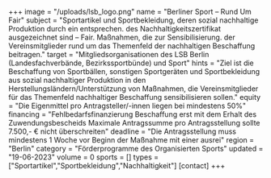 +++
image = "/uploads/lsb_logo.png"
name = "Berliner Sport – Rund Um Fair"
subject = "Sportartikel und Sportbekleidung, deren sozial nachhaltige Produktion durch ein entsprechen. des Nachhaltigkeitszertifikat ausgezeichnet sind – Fair. Maßnahmen, die zur Sensibilisierung. der Vereinsmitglieder rund um das Themenfeld der nachhaltigen Beschaffung beitragen."
target = "Mitgliedsorganisationen des LSB Berlin (Landesfachverbände, Bezirkssportbünde) und Sport"
hints = "Ziel ist die Beschaffung von Sportbällen, sonstigen Sportgeräten und Sportbekleidung aus sozial nachhaltiger Produktion in den Herstellungsländern/Unterstützung von Maßnahmen, die Vereinsmitglieder für das Themenfeld nachhaltiger Beschaffung sensibilisieren sollen."
equity = "Die Eigenmittel pro Antragsteller/-innen liegen bei mindestens 50%"
financing = "Fehlbedarfsfinanzierung Beschaffung erst mit dem Erhalt des Zuwendungsbescheids Maximale Antragssumme pro Antragsstellung sollte 7.500,- € nicht überschreiten"
deadline = "Die Antragsstellung muss mindestens 1 Woche vor Beginn der Maßnahme mit einer ausrei"
region = "Berlin"
category = "Förderprogramme des Organisierten Sports"
updated = "19-06-2023"
volume = 0
sports = []
types = ["Sportartikel","Sportbekleidung","Nachhaltigkeit"]
[contact]
+++